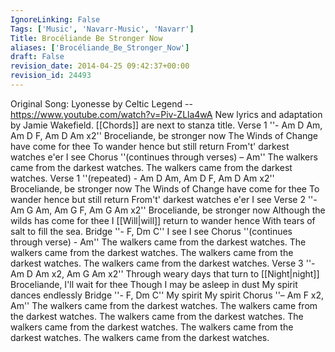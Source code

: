 ```yaml
---
IgnoreLinking: False
Tags: ['Music', 'Navarr-Music', 'Navarr']
Title: Brocéliande Be Stronger Now
aliases: ['Brocéliande_Be_Stronger_Now']
draft: False
revision_date: 2014-04-25 09:42:37+00:00
revision_id: 24493
---
```


Original Song: Lyonesse by Celtic Legend -- https://www.youtube.com/watch?v=Piv-ZLla4wA
New lyrics and adaptation by Jamie Wakefield.  [[Chords]] are next to stanza title.
Verse 1  ''- Am D Am, Am D F, Am D Am x2''
Broceliande, be stronger now
The Winds of Change have come for thee
To wander hence but still return
From't' darkest watches e'er I see
Chorus ''(continues through verses) – Am''
The walkers came from the darkest watches. The walkers came from the darkest watches.
Verse 1 ''(repeated) - Am D Am, Am D F, Am D Am x2''
Broceliande, be stronger now
The Winds of Change have come for thee
To wander hence but still return
From't' darkest watches e'er I see
Verse 2  ''- Am G Am, Am G F, Am G Am x2''
Broceliande, be stronger now
Although the wilds has come for thee
I [[Will|will]] return to wander hence
With tears of salt to fill the sea.
Bridge  ''- F, Dm C''
I see
I see
Chorus ''(continues through verse) - Am''
The walkers came from the darkest watches. The walkers came from the darkest watches. 
The walkers came from the darkest watches. The walkers came from the darkest watches.
Verse 3 ''-  Am D Am x2, Am G Am x2''
Through weary days that turn to [[Night|night]]
Broceliande, I'll wait for thee
Though I may be asleep in dust
My spirit dances endlessly
Bridge  ''- F, Dm C''
My spirit
My spirit
Chorus ''– Am F x2, Am''
The walkers came from the darkest watches. The walkers came from the darkest watches.
The walkers came from the darkest watches. The walkers came from the darkest watches. 
The walkers came from the darkest watches. The walkers came from the darkest watches.